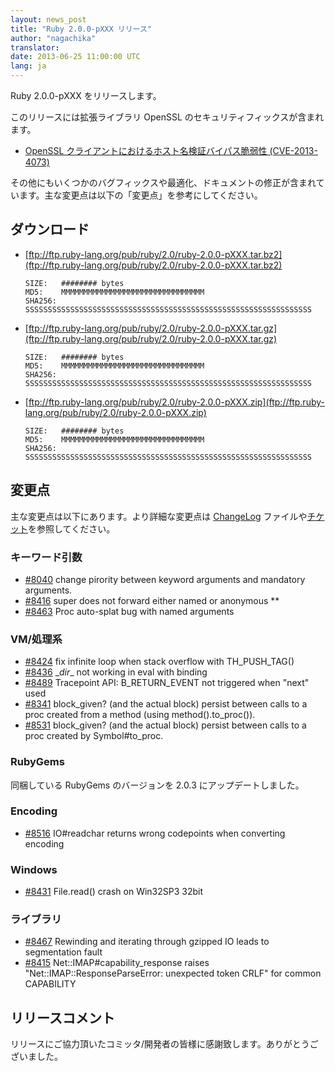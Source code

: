 ```yaml
---
layout: news_post
title: "Ruby 2.0.0-pXXX リリース"
author: "nagachika"
translator:
date: 2013-06-25 11:00:00 UTC
lang: ja
---
```


Ruby 2.0.0-pXXX をリリースします。

このリリースには拡張ライブラリ OpenSSL のセキュリティフィックスが含まれます。

 * [OpenSSL クライアントにおけるホスト名検証バイパス脆弱性 (CVE-2013-4073)](/ja/news/2013/06/25/hostname-check-bypassing-vulnerability-in-openssl-client-cve-2013-4073/)

その他にもいくつかのバグフィックスや最適化、ドキュメントの修正が含まれています。主な変更点は以下の「変更点」を参考にしてください。

## ダウンロード

* [ftp://ftp.ruby-lang.org/pub/ruby/2.0/ruby-2.0.0-pXXX.tar.bz2](ftp://ftp.ruby-lang.org/pub/ruby/2.0/ruby-2.0.0-pXXX.tar.bz2)

      SIZE:   ######## bytes
      MD5:    MMMMMMMMMMMMMMMMMMMMMMMMMMMMMMMM
      SHA256: SSSSSSSSSSSSSSSSSSSSSSSSSSSSSSSSSSSSSSSSSSSSSSSSSSSSSSSSSSSSSSSS

* [ftp://ftp.ruby-lang.org/pub/ruby/2.0/ruby-2.0.0-pXXX.tar.gz](ftp://ftp.ruby-lang.org/pub/ruby/2.0/ruby-2.0.0-pXXX.tar.gz)

      SIZE:   ######## bytes
      MD5:    MMMMMMMMMMMMMMMMMMMMMMMMMMMMMMMM
      SHA256: SSSSSSSSSSSSSSSSSSSSSSSSSSSSSSSSSSSSSSSSSSSSSSSSSSSSSSSSSSSSSSSS

* [ftp://ftp.ruby-lang.org/pub/ruby/2.0/ruby-2.0.0-pXXX.zip](ftp://ftp.ruby-lang.org/pub/ruby/2.0/ruby-2.0.0-pXXX.zip)

      SIZE:   ######## bytes
      MD5:    MMMMMMMMMMMMMMMMMMMMMMMMMMMMMMMM
      SHA256: SSSSSSSSSSSSSSSSSSSSSSSSSSSSSSSSSSSSSSSSSSSSSSSSSSSSSSSSSSSSSSSS

## 変更点

主な変更点は以下にあります。より詳細な変更点は
[ChangeLog](http://svn.ruby-lang.org/repos/ruby/tags/v2_0_0_XXX/ChangeLog) ファイルや[チケット](https://bugs.ruby-lang.org/projects/ruby-200/issues?set_filter=1&status_id=5)を参照してください。

### キーワード引数

* [#8040](https://bugs.ruby-lang.org/issues/8040) change pirority between keyword arguments and mandatory arguments.
* [#8416](https://bugs.ruby-lang.org/issues/8416) super does not forward either named or anonymous **
* [#8463](https://bugs.ruby-lang.org/issues/8463) Proc auto-splat bug with named arguments

### VM/処理系

* [#8424](https://bugs.ruby-lang.org/issues/8424) fix infinite loop when stack overflow with TH_PUSH_TAG()
* [#8436](https://bugs.ruby-lang.org/issues/8436) \__dir__ not working in eval with binding
* [#8489](https://bugs.ruby-lang.org/issues/8489) Tracepoint API: B_RETURN_EVENT not triggered when "next" used
* [#8341](https://bugs.ruby-lang.org/issues/8341) block_given? (and the actual block) persist between calls to a proc created from a method (using method().to_proc()).
* [#8531](https://bugs.ruby-lang.org/issues/8531) block_given? (and the actual block) persist between calls to a proc created by Symbol#to_proc.

### RubyGems

同梱している RubyGems のバージョンを 2.0.3 にアップデートしました。

### Encoding

* [#8516](https://bugs.ruby-lang.org/issues/8516) IO#readchar returns wrong codepoints when converting encoding

### Windows

* [#8431](https://bugs.ruby-lang.org/issues/8431) File.read() crash on Win32SP3 32bit

### ライブラリ

* [#8467](https://bugs.ruby-lang.org/issues/8467) Rewinding and iterating through gzipped IO leads to segmentation fault
* [#8415](https://bugs.ruby-lang.org/issues/8415) Net::IMAP#capability_response raises "Net::IMAP::ResponseParseError: unexpected token CRLF" for common CAPABILITY

## リリースコメント

リリースにご協力頂いたコミッタ/開発者の皆様に感謝致します。ありがとうございました。
